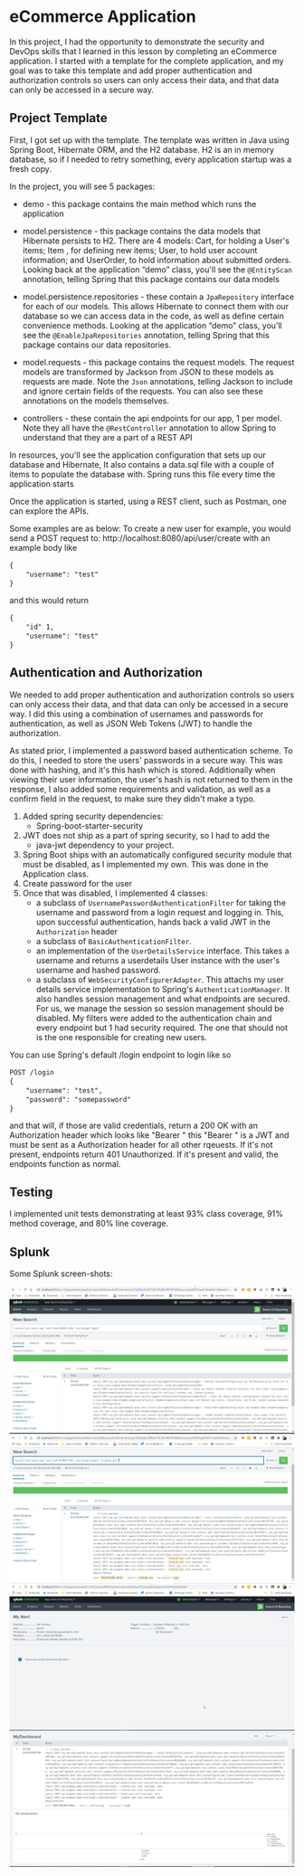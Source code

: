# eCommerce Application

In this project, I had the opportunity to demonstrate the security and DevOps skills that I learned in this lesson by completing an eCommerce application. I started with a template for the complete application, and my goal was to take this template and add proper authentication and authorization controls so users can only access their data, and that data can only be accessed in a secure way. 

## Project Template
First, I got set up with the template. The template was written in Java using Spring Boot, Hibernate ORM, and the H2 database. H2 is an in memory database, so if I needed to retry something, every application startup was a fresh copy.

In the project, you will see 5 packages:

* demo - this package contains the main method which runs the application

* model.persistence - this package contains the data models that Hibernate persists to H2. There are 4 models: Cart, for holding a User's items; Item , for defining new items; User, to hold user account information; and UserOrder, to hold information about submitted orders. Looking back at the application “demo” class, you'll see the `@EntityScan` annotation, telling Spring that this package contains our data models

* model.persistence.repositories - these contain a `JpaRepository` interface for each of our models. This allows Hibernate to connect them with our database so we can access data in the code, as well as define certain convenience methods. Looking at the application “demo” class, you’ll see the `@EnableJpaRepositories` annotation, telling Spring that this package contains our data repositories.

* model.requests - this package contains the request models. The request models are transformed by Jackson from JSON to these models as requests are made. Note the `Json` annotations, telling Jackson to include and ignore certain fields of the requests. You can also see these annotations on the models themselves.

* controllers - these contain the api endpoints for our app, 1 per model. Note they all have the `@RestController` annotation to allow Spring to understand that they are a part of a REST API

In resources, you'll see the application configuration that sets up our database and Hibernate, It also contains a data.sql file with a couple of items to populate the database with. Spring runs this file every time the application starts

Once the application is started, using a REST client, such as Postman, one can explore the APIs.

Some examples are as below:
To create a new user for example, you would send a POST request to:
http://localhost:8080/api/user/create with an example body like 

```
{
    "username": "test"
}
```


and this would return
```
{
    "id" 1,
    "username": "test"
}
```


## Authentication and Authorization
We needed to add proper authentication and authorization controls so users can only access their data, and that data can only be accessed in a secure way. I did this using a combination of usernames and passwords for authentication, as well as JSON Web Tokens (JWT) to handle the authorization.

As stated prior, I implemented a password based authentication scheme. To do this, I needed to store the users' passwords in a secure way. This was done with hashing, and it's this hash which is stored. Additionally when viewing their user information, the user's hash is not returned to them in the response, I also added some requirements and validation, as well as a confirm field in the request, to make sure they didn't make a typo. 

1. Added spring security dependencies: 
   * Spring-boot-starter-security
1. JWT does not ship as a part of spring security, so I had to add the 
   * java-jwt dependency to your project. 
1. Spring Boot ships with an automatically configured security module that must be disabled, as I implemented my own. This was done in the Application class.
2. Create password for the user
3. Once that was disabled, I implemented 4 classes:
   * a subclass of `UsernamePasswordAuthenticationFilter` for taking the username and password from a login request and logging in. This, upon successful authentication, hands back a valid JWT in the `Authorization` header
   * a subclass of `BasicAuthenticationFilter`. 
   * an implementation of the `UserDetailsService` interface. This takes a username and returns a userdetails User instance with the user's username and hashed password.
   *  a subclass of `WebSecurityConfigurerAdapter`. This attachs my user details service implementation to Spring's `AuthenticationManager`. It also handles session management and what endpoints are secured. For us, we manage the session so session management should be disabled. My filters were added to the authentication chain and every endpoint but 1 had security required. The one that should not is the one responsible for creating new users.


You can use Spring's default /login endpoint to login like so

```
POST /login 
{
    "username": "test",
    "password": "somepassword"
}
```

and that will, if those are valid credentials, return a 200 OK with an Authorization header which looks like "Bearer <data>" this "Bearer <data>" is a JWT and must be sent as a Authorization header for all other rqeuests. If it's not present, endpoints return 401 Unauthorized. If it's present and valid, the endpoints function as normal.

## Testing
I implemented unit tests demonstrating at least 93% class coverage, 91% method coverage, and 80% line coverage.

## Splunk

Some Splunk screen-shots:

![Unit testing log](img/splunk-unit-tests.jpg)
!["Create user" search](./img/CreateUserSearch.jpg)
![Email alert](./img/emailAlert.jpg)
![Visualization](img/my-visualization.jpg)
